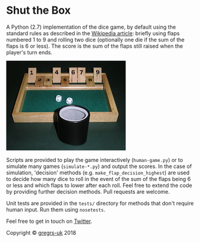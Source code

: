 # Shut the Box

A Python (2.7) implementation of the dice game, by default using the standard rules as described in the [Wikipedia article](https://en.wikipedia.org/wiki/Shut_the_Box): briefly using flaps numbered 1 to 9 and rolling two dice (optionally one die if the sum of the flaps is 6 or less). The score is the sum of the flaps still raised when the player's turn ends.

![Shut the box game](320px-Shut_the_box.jpg)

Scripts are provided to play the game interactively (`human-game.py`) or to simulate many games (`simulate-*.py`) and output the scores. In the case of simulation, 'decision' methods (e.g. `make_flap_decision_highest`) are used to decide how many dice to roll in the event of the sum of the flaps being 6 or less and which flaps to lower after each roll. Feel free to extend the code by providing further decision methods. Pull requests are welcome.

Unit tests are provided in the `tests/` directory for methods that don't require human input. Run them using `nosetests`.

Feel free to get in touch on [Twitter](https://twitter.com/gregrs_uk).

Copyright &copy; [gregrs-uk](https://gregrs-uk.github.io) 2018
